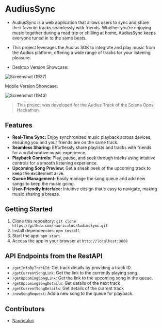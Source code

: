# AudiusSync

- AudiusSync is a web application that allows users to sync and share their favorite tracks seamlessly with friends. Whether you're enjoying music together during a road trip or chilling at home, AudiusSync keeps everyone tuned in to the same beats.
- This project leverages the Audius SDK to integrate and play music from the Audius platform, offering a wide range of tracks for your listening pleasure.

- Desktop Version Showcase:

![Screenshot (1937)](https://github.com/nauriculus/AudiusSync/assets/24634581/714e7112-c8ca-4e22-8301-30237bbbdbd9)


Mobile Version Showcase:

![Screenshot (1943)](https://github.com/nauriculus/AudiusSync/assets/24634581/656c5ed7-3d25-43d1-89d1-f8cbf1aeef96)

> This project was developed for the Audius Track of the Solana Opos Hackathon.

## Features
- **Real-Time Sync:** Enjoy synchronized music playback across devices, ensuring you and your friends are on the same track.
- **Seamless Sharing:** Effortlessly share playlists and tracks with friends for a collaborative music experience.
- **Playback Controls:** Play, pause, and seek through tracks using intuitive controls for a smooth listening experience.
- **Upcoming Song Preview:** Get a sneak peek of the upcoming track to keep the excitement alive.
- **Queue Management:** Easily manage the song queue and add new songs to keep the music going.
- **User-Friendly Interface:** Intuitive design that's easy to navigate, making music sharing a breeze.

## Getting Started

1. Clone this repository: `git clone https://github.com/nauriculus/AudiusSync.git`
2. Install dependencies: `npm install`
3. Start the app: `npm start`
4. Access the app in your browser at `http://localhost:3000`

## API Endpoints from the RestAPI

- `/getInfoByTrackId`: Get track details by providing a track ID.
- `/getCurrentSongLink`: Get the link to the currently playing song.
- `/getUpcomingSongLink`: Get the link to the upcoming song in the queue.
- `/getUpcomingSongDetails`: Get details of the next track
- `/getCurrentSongDetails`: Get details of the current track
- `/newSongRequest`: Add a new song to the queue for playback.

## Contributors
- [Nauriculus](https://github.com/nauriculus)
